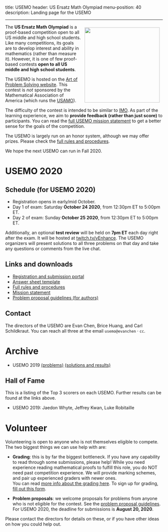 title: USEMO
header: US Ersatz Math Olympiad
menu-position: 40
description: Landing page for the USEMO

---

<span style="float:right;padding:10px;">
<a href="static/usemo/usemo-logo.png">
<img width="240" src="static/usemo/usemo-logo.png" />
</a>
</span>

The **US Ersatz Math Olympiad** is a proof-based
competition open to all US middle and high school students.
Like many competitions, its goals are to
develop interest and ability in mathematics (rather than measure it).
However, it is one of few
proof-based contests **open to all US middle and high school students**.

The USEMO is hosted on the
[Art of Problem Solving website][aops-usemo].
This contest is *not* sponsored
by the Mathematical Association of America
(which runs the [USAMO][usamo]).

The difficulty of the contest is intended to be similar to [IMO][imo].
As part of the learning experience,
we aim to **provide feedback (rather than just score)** to participants.
You can read the [full USEMO mission statement][mission]
to get a better sense for the goals of the competition.

The USEMO is largely run on an honor system, although we may offer prizes.
Please check the [full rules and procedures][rules].

We hope the next USEMO can run in Fall 2020.

# USEMO 2020

## Schedule (for USEMO 2020)

* Registration opens in early/mid October.
* Day 1 of exam: Saturday **October 24 2020**, from 12:30pm ET to 5:00pm ET.
* Day 2 of exam: Sunday **October 25 2020**, from 12:30pm ET to 5:00pm ET.

Additionally, an optional **test review**
will be held on **7pm ET** each day right after the exam.
It will be hosted at [twitch.tv/vEnhance](https://twitch.tv/vEnhance).
The USEMO organizers will present solutions to all three problems
on that day and take any questions or comments from the live chat.

## Links and downloads

* [Registration and submission portal][aops-usemo]
* [Answer sheet template][answersheet]
* [Full rules and procedures][rules]
* [Mission statement][mission]
* [Problem proposal guidelines (for authors)][propose]

## Contact

The directors of the USEMO are Evan Chen,
Brice Huang, and Carl Schildkraut.
You can reach all three at the email $\texttt{usemo@evanchen}\cdot\texttt{cc}$.

# Archive

* USEMO 2019 [(problems)](exams/USEMO-2019.pdf) [(solutions and results)](exams/report-usemo-2019.pdf)

## Hall of Fame

This is a listing of the Top 3 scorers on each USEMO.
Further results can be found at the links above.

* USEMO 2019: Jaedon Whyte, Jeffrey Kwan, Luke Robitaille

# Volunteer

Volunteering is open to anyone who is not themselves eligible to compete.
The two biggest things we can use help with are:

+ **Grading**: this is by far the biggest bottleneck.
	If you have any capability to read through some submissions, please help!
	While you need experience reading mathematical proofs
	to fulfill this role, you do NOT need past competition experience.
	We will provide marking schemes,
	and pair up experienced graders with newer ones. <br>
	You can read [more info about the grading here][grading-info].
	To sign up for grading,
	[fill out this form](https://forms.gle/KF7Mb3f1Bnj5Fi6W7).

+ **Problem proposals**: we welcome proposals for problems
	from anyone who is not eligible for the contest.
	See the [problem proposal guidelines][propose].
	For USEMO 2020, the deadline for submissions is **August 20, 2020**.

Please contact the directors for details on these,
or if you have other ideas on how you could help out.

[usamts]: https://usamts.org/
[imo]: https://www.imo-official.org
[usamo]: https://en.wikipedia.org/wiki/United_States_of_America_Mathematical_Olympiad

[answersheet]: static/usemo/answer-template-usemo.pdf
[mission]: static/usemo/mission-usemo.pdf
[rules]: static/usemo/rules-usemo.pdf
[grading-info]: static/usemo/grading-brief-usemo.pdf
[propose]: static/usemo/proposal-guidelines-usemo.pdf
[signup]: https://forms.gle/P7tqip2xst8EMXLJ7
[aops-usemo]: https://www.aops.com/contests/usemo

